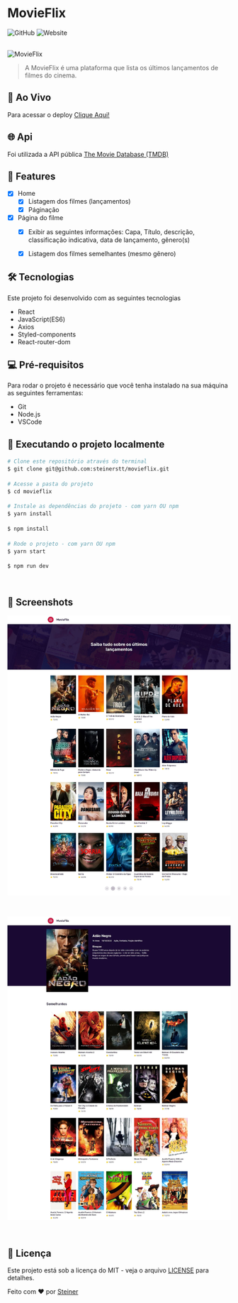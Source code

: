 #  MovieFlix

![GitHub](https://img.shields.io/github/license/steinerstt/movieflix?style=for-the-badge)
![Website](https://img.shields.io/website?color=gree&label=Status&style=for-the-badge&up_message=finalizado&url=https://github.com/steinerstt/movieflix)
<br><br>

![MovieFlix](https://github.com/steinerstt/screenshots-projects/blob/main/movieflix/movieflix-gif.gif?raw=true)
> A MovieFlix é uma plataforma que lista os últimos lançamentos de filmes do cinema. 

## 🔰 Ao Vivo
Para acessar o deploy <a href="https://movieflix-inky.vercel.app/" target="_blank" > Clique Aqui! </a>

## 🌐 Api
Foi utilizada a API pública <a href="https://www.themoviedb.org/" target="_blank" > The Movie Database (TMDB) </a>


## 📌 Features
- [x] Home
    - [x] Listagem dos filmes (lançamentos)
    - [x] Páginação
- [x] Página do filme
  - [x] Exibir as seguintes informações: Capa, Título, descrição, classificação indicativa, data de lançamento, gênero(s)
  - [x] Listagem dos filmes semelhantes (mesmo gênero)


## 🛠️ Tecnologias
 Este projeto foi desenvolvido com as seguintes tecnologias
- React
- JavaScript(ES6)
- Axios
- Styled-components
- React-router-dom


## 💻 Pré-requisitos
Para rodar o projeto é necessário que você tenha instalado na sua máquina as seguintes ferramentas:
-  Git
-  Node.js
-  VSCode


## 🚀 Executando o projeto localmente
```bash
# Clone este repositório através do terminal
$ git clone git@github.com:steinerstt/movieflix.git

# Acesse a pasta do projeto
$ cd movieflix

# Instale as dependências do projeto - com yarn OU npm
$ yarn install

$ npm install

# Rode o projeto - com yarn OU npm 
$ yarn start

$ npm run dev
```

<br>

## 📸 Screenshots

![Home](https://github.com/steinerstt/screenshots-projects/blob/main/movieflix/home.jpg?raw=true)

<br>

![Página do filme](https://github.com/steinerstt/screenshots-projects/blob/main/movieflix/page-movie.jpg?raw=true)

<br>

## 📄 Licença
Este projeto está sob a licença do MIT - veja o arquivo [LICENSE](https://github.com/steinerstt/movieflix/blob/main/LICENSE) para detalhes.

Feito com ❤ por [Steiner](https://github.com/steinerstt)
